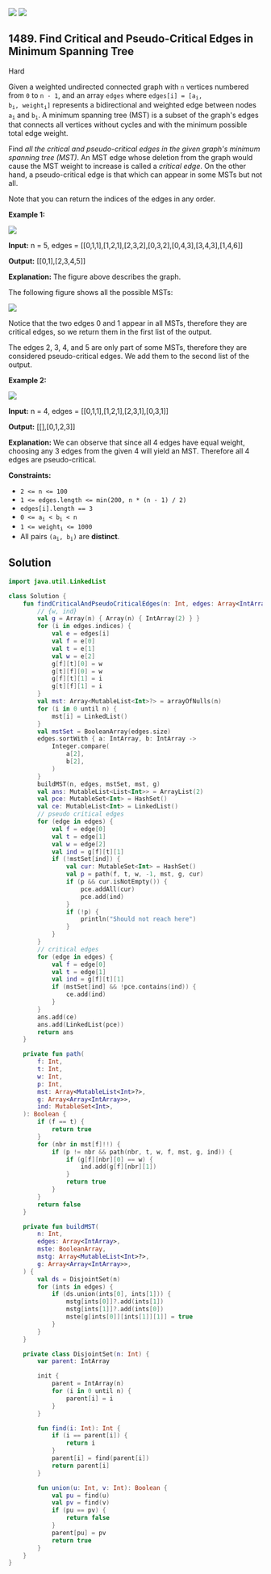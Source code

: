 [![](https://img.shields.io/github/stars/javadev/LeetCode-in-Kotlin?label=Stars&style=flat-square)](https://github.com/javadev/LeetCode-in-Kotlin)
[![](https://img.shields.io/github/forks/javadev/LeetCode-in-Kotlin?label=Fork%20me%20on%20GitHub%20&style=flat-square)](https://github.com/javadev/LeetCode-in-Kotlin/fork)

## 1489\. Find Critical and Pseudo-Critical Edges in Minimum Spanning Tree

Hard

Given a weighted undirected connected graph with `n` vertices numbered from `0` to `n - 1`, and an array `edges` where <code>edges[i] = [a<sub>i</sub>, b<sub>i</sub>, weight<sub>i</sub>]</code> represents a bidirectional and weighted edge between nodes <code>a<sub>i</sub></code> and <code>b<sub>i</sub></code>. A minimum spanning tree (MST) is a subset of the graph's edges that connects all vertices without cycles and with the minimum possible total edge weight.

Find _all the critical and pseudo-critical edges in the given graph's minimum spanning tree (MST)_. An MST edge whose deletion from the graph would cause the MST weight to increase is called a _critical edge_. On the other hand, a pseudo-critical edge is that which can appear in some MSTs but not all.

Note that you can return the indices of the edges in any order.

**Example 1:**

![](https://assets.leetcode.com/uploads/2020/06/04/ex1.png)

**Input:** n = 5, edges = \[\[0,1,1],[1,2,1],[2,3,2],[0,3,2],[0,4,3],[3,4,3],[1,4,6]]

**Output:** [[0,1],[2,3,4,5]]

**Explanation:** The figure above describes the graph.

The following figure shows all the possible MSTs:

![](https://assets.leetcode.com/uploads/2020/06/04/msts.png)

Notice that the two edges 0 and 1 appear in all MSTs, therefore they are critical edges, so we return them in the first list of the output.

The edges 2, 3, 4, and 5 are only part of some MSTs, therefore they are considered pseudo-critical edges. We add them to the second list of the output.

**Example 2:**

![](https://assets.leetcode.com/uploads/2020/06/04/ex2.png)

**Input:** n = 4, edges = \[\[0,1,1],[1,2,1],[2,3,1],[0,3,1]]

**Output:** [[],[0,1,2,3]]

**Explanation:** We can observe that since all 4 edges have equal weight, choosing any 3 edges from the given 4 will yield an MST. Therefore all 4 edges are pseudo-critical.

**Constraints:**

*   `2 <= n <= 100`
*   `1 <= edges.length <= min(200, n * (n - 1) / 2)`
*   `edges[i].length == 3`
*   <code>0 <= a<sub>i</sub> < b<sub>i</sub> < n</code>
*   <code>1 <= weight<sub>i</sub> <= 1000</code>
*   All pairs <code>(a<sub>i</sub>, b<sub>i</sub>)</code> are **distinct**.

## Solution

```kotlin
import java.util.LinkedList

class Solution {
    fun findCriticalAndPseudoCriticalEdges(n: Int, edges: Array<IntArray>): List<List<Int>> {
        // {w, ind}
        val g = Array(n) { Array(n) { IntArray(2) } }
        for (i in edges.indices) {
            val e = edges[i]
            val f = e[0]
            val t = e[1]
            val w = e[2]
            g[f][t][0] = w
            g[t][f][0] = w
            g[f][t][1] = i
            g[t][f][1] = i
        }
        val mst: Array<MutableList<Int>?> = arrayOfNulls(n)
        for (i in 0 until n) {
            mst[i] = LinkedList()
        }
        val mstSet = BooleanArray(edges.size)
        edges.sortWith { a: IntArray, b: IntArray ->
            Integer.compare(
                a[2],
                b[2],
            )
        }
        buildMST(n, edges, mstSet, mst, g)
        val ans: MutableList<List<Int>> = ArrayList(2)
        val pce: MutableSet<Int> = HashSet()
        val ce: MutableList<Int> = LinkedList()
        // pseudo critical edges
        for (edge in edges) {
            val f = edge[0]
            val t = edge[1]
            val w = edge[2]
            val ind = g[f][t][1]
            if (!mstSet[ind]) {
                val cur: MutableSet<Int> = HashSet()
                val p = path(f, t, w, -1, mst, g, cur)
                if (p && cur.isNotEmpty()) {
                    pce.addAll(cur)
                    pce.add(ind)
                }
                if (!p) {
                    println("Should not reach here")
                }
            }
        }
        // critical edges
        for (edge in edges) {
            val f = edge[0]
            val t = edge[1]
            val ind = g[f][t][1]
            if (mstSet[ind] && !pce.contains(ind)) {
                ce.add(ind)
            }
        }
        ans.add(ce)
        ans.add(LinkedList(pce))
        return ans
    }

    private fun path(
        f: Int,
        t: Int,
        w: Int,
        p: Int,
        mst: Array<MutableList<Int>?>,
        g: Array<Array<IntArray>>,
        ind: MutableSet<Int>,
    ): Boolean {
        if (f == t) {
            return true
        }
        for (nbr in mst[f]!!) {
            if (p != nbr && path(nbr, t, w, f, mst, g, ind)) {
                if (g[f][nbr][0] == w) {
                    ind.add(g[f][nbr][1])
                }
                return true
            }
        }
        return false
    }

    private fun buildMST(
        n: Int,
        edges: Array<IntArray>,
        mste: BooleanArray,
        mstg: Array<MutableList<Int>?>,
        g: Array<Array<IntArray>>,
    ) {
        val ds = DisjointSet(n)
        for (ints in edges) {
            if (ds.union(ints[0], ints[1])) {
                mstg[ints[0]]?.add(ints[1])
                mstg[ints[1]]?.add(ints[0])
                mste[g[ints[0]][ints[1]][1]] = true
            }
        }
    }

    private class DisjointSet(n: Int) {
        var parent: IntArray

        init {
            parent = IntArray(n)
            for (i in 0 until n) {
                parent[i] = i
            }
        }

        fun find(i: Int): Int {
            if (i == parent[i]) {
                return i
            }
            parent[i] = find(parent[i])
            return parent[i]
        }

        fun union(u: Int, v: Int): Boolean {
            val pu = find(u)
            val pv = find(v)
            if (pu == pv) {
                return false
            }
            parent[pu] = pv
            return true
        }
    }
}
```